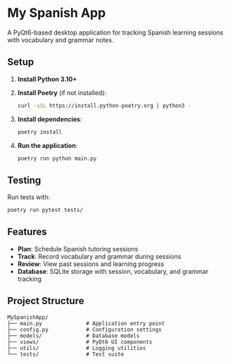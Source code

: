 # My Spanish App

A PyQt6-based desktop application for tracking Spanish learning sessions with vocabulary and grammar notes.

## Setup

1. **Install Python 3.10+**

2. **Install Poetry** (if not installed):
   ```bash
   curl -sSL https://install.python-poetry.org | python3 -
   ```

3. **Install dependencies**:
   ```bash
   poetry install
   ```

4. **Run the application**:
   ```bash
   poetry run python main.py
   ```

## Testing

Run tests with:
```bash
poetry run pytest tests/
```

## Features

- **Plan**: Schedule Spanish tutoring sessions
- **Track**: Record vocabulary and grammar during sessions
- **Review**: View past sessions and learning progress
- **Database**: SQLite storage with session, vocabulary, and grammar tracking

## Project Structure

```
MySpanishApp/
├── main.py              # Application entry point
├── config.py            # Configuration settings
├── models/              # Database models
├── views/               # PyQt6 UI components
├── utils/               # Logging utilities
└── tests/               # Test suite
```